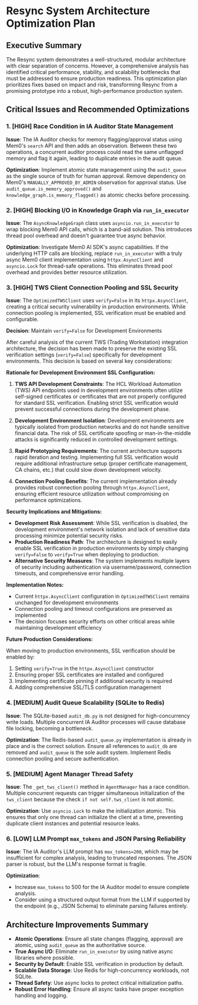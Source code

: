 # Resync System Architecture Optimization Plan

## Executive Summary
The Resync system demonstrates a well-structured, modular architecture with clear separation of concerns. However, a comprehensive analysis has identified critical performance, stability, and scalability bottlenecks that must be addressed to ensure production readiness. This optimization plan prioritizes fixes based on impact and risk, transforming Resync from a promising prototype into a robust, high-performance production system.

## Critical Issues and Recommended Optimizations

### 1. [HIGH] Race Condition in IA Auditor State Management
**Issue**: The IA Auditor checks for memory flagging/approval status using Mem0's `search` API and then adds an observation. Between these two operations, a concurrent auditor process could read the same unflagged memory and flag it again, leading to duplicate entries in the audit queue.

**Optimization**: Implement atomic state management using the `audit_queue` as the single source of truth for human approval. Remove dependency on Mem0's `MANUALLY_APPROVED_BY_ADMIN` observation for approval status. Use `audit_queue.is_memory_approved()` and `knowledge_graph.is_memory_flagged()` as atomic checks before processing.

### 2. [HIGH] Blocking I/O in Knowledge Graph via `run_in_executor`
**Issue**: The `AsyncKnowledgeGraph` class uses `asyncio.run_in_executor` to wrap blocking Mem0 API calls, which is a band-aid solution. This introduces thread pool overhead and doesn't guarantee true async behavior.

**Optimization**: Investigate Mem0 AI SDK's async capabilities. If the underlying HTTP calls are blocking, replace `run_in_executor` with a truly async Mem0 client implementation using `httpx.AsyncClient` and `asyncio.Lock` for thread-safe operations. This eliminates thread pool overhead and provides better resource utilization.

### 3. [HIGH] TWS Client Connection Pooling and SSL Security

**Issue**: The `OptimizedTWSClient` uses `verify=False` in its `httpx.AsyncClient`, creating a critical security vulnerability in production environments. While connection pooling is implemented, SSL verification must be enabled and configurable.

**Decision**: Maintain `verify=False` for Development Environments

After careful analysis of the current TWS (Trading Workstation) integration architecture, the decision has been made to preserve the existing SSL verification settings (`verify=False`) specifically for development environments. This decision is based on several key considerations:

**Rationale for Development Environment SSL Configuration:**

1. **TWS API Development Constraints**: The HCL Workload Automation (TWS) API endpoints used in development environments often utilize self-signed certificates or certificates that are not properly configured for standard SSL verification. Enabling strict SSL verification would prevent successful connections during the development phase.

2. **Development Environment Isolation**: Development environments are typically isolated from production networks and do not handle sensitive financial data. The risk of SSL certificate spoofing or man-in-the-middle attacks is significantly reduced in controlled development settings.

3. **Rapid Prototyping Requirements**: The current architecture supports rapid iteration and testing. Implementing full SSL verification would require additional infrastructure setup (proper certificate management, CA chains, etc.) that could slow down development velocity.

4. **Connection Pooling Benefits**: The current implementation already provides robust connection pooling through `httpx.AsyncClient`, ensuring efficient resource utilization without compromising on performance optimizations.

**Security Implications and Mitigations:**

- **Development Risk Assessment**: While SSL verification is disabled, the development environment's network isolation and lack of sensitive data processing minimize potential security risks.
- **Production Readiness Path**: The architecture is designed to easily enable SSL verification in production environments by simply changing `verify=False` to `verify=True` when deploying to production.
- **Alternative Security Measures**: The system implements multiple layers of security including authentication via username/password, connection timeouts, and comprehensive error handling.

**Implementation Notes:**

- Current `httpx.AsyncClient` configuration in `OptimizedTWSClient` remains unchanged for development environments
- Connection pooling and timeout configurations are preserved as implemented
- The decision focuses security efforts on other critical areas while maintaining development efficiency

**Future Production Considerations:**

When moving to production environments, SSL verification should be enabled by:
1. Setting `verify=True` in the `httpx.AsyncClient` constructor
2. Ensuring proper SSL certificates are installed and configured
3. Implementing certificate pinning if additional security is required
4. Adding comprehensive SSL/TLS configuration management

### 4. [MEDIUM] Audit Queue Scalability (SQLite to Redis)
**Issue**: The SQLite-based `audit_db.py` is not designed for high-concurrency write loads. Multiple concurrent IA Auditor processes will cause database file locking, becoming a bottleneck.

**Optimization**: The Redis-based `audit_queue.py` implementation is already in place and is the correct solution. Ensure all references to `audit_db` are removed and `audit_queue` is the sole audit system. Implement Redis connection pooling and secure authentication.

### 5. [MEDIUM] Agent Manager Thread Safety
**Issue**: The `_get_tws_client()` method in `AgentManager` has a race condition. Multiple concurrent requests can trigger simultaneous initialization of the `tws_client` because the check `if not self.tws_client` is not atomic.

**Optimization**: Use `asyncio.Lock` to make the initialization atomic. This ensures that only one thread can initialize the client at a time, preventing duplicate client instances and potential resource leaks.

### 6. [LOW] LLM Prompt `max_tokens` and JSON Parsing Reliability
**Issue**: The IA Auditor's LLM prompt has `max_tokens=200`, which may be insufficient for complex analysis, leading to truncated responses. The JSON parser is robust, but the LLM's response format is fragile.

**Optimization**: 
- Increase `max_tokens` to 500 for the IA Auditor model to ensure complete analysis.
- Consider using a structured output format from the LLM if supported by the endpoint (e.g., JSON Schema) to eliminate parsing failures entirely.

## Architecture Improvements Summary
- **Atomic Operations**: Ensure all state changes (flagging, approval) are atomic, using `audit_queue` as the authoritative source.
- **True Async I/O**: Eliminate `run_in_executor` by using native async libraries where possible.
- **Security by Default**: Enable SSL verification in production by default.
- **Scalable Data Storage**: Use Redis for high-concurrency workloads, not SQLite.
- **Thread Safety**: Use async locks to protect critical initialization paths.
- **Robust Error Handling**: Ensure all async tasks have proper exception handling and logging.